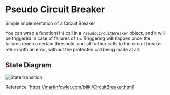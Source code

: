 # Pseudo Circuit Breaker
Simple implementation of a Circuit Breaker

You can wrap a function(`fn`) call in a `PseudoCircuitBreaker` object, and it will be triggered in case of failures of `fn`.
Triggering will happen once the failures reach a certain threshold, and all further calls to the circuit breaker return with an error, without the protected call being made at all. 

## State Diagram

![State transition](https://martinfowler.com/bliki/images/circuitBreaker/state.png "State Transition")

Reference [https://martinfowler.com/bliki/CircuitBreaker.html]
